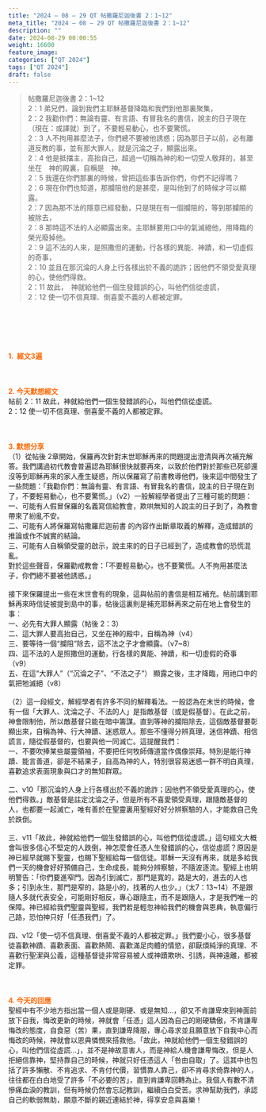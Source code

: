 ```yaml
---
title: "2024 – 08 – 29 QT 帖撒羅尼迦後書 2：1~12"
meta_title: "2024 – 08 – 29 QT 帖撒羅尼迦後書 2：1~12"
description: ""
date: 2024-08-29 00:00:55
weight: 16600
feature_image: 
categories: ["QT 2024"]
tags: ["QT 2024"]
draft: false
---
```


<blockquote>帖撒羅尼迦後書 2：1~12<br />
2：1 弟兄們，論到我們主耶穌基督降臨和我們到他那裏聚集，<br />
2：2 我勸你們：無論有靈、有言語、有冒我名的書信，說主的日子現在（現在：或譯就）到了，不要輕易動心，也不要驚慌。<br />
2：3 人不拘用甚麼法子，你們總不要被他誘惑；因為那日子以前，必有離道反教的事，並有那大罪人，就是沉淪之子，顯露出來。<br />
2：4 他是抵擋主，高抬自己，超過一切稱為神的和一切受人敬拜的，甚至坐在　神的殿裏，自稱是　神。<br />
2：5 我還在你們那裏的時候，曾把這些事告訴你們，你們不記得嗎？<br />
2：6 現在你們也知道，那攔阻他的是甚麼，是叫他到了的時候才可以顯露。<br />
2：7 因為那不法的隱意已經發動，只是現在有一個攔阻的，等到那攔阻的被除去，<br />
2：8 那時這不法的人必顯露出來。主耶穌要用口中的氣滅絕他，用降臨的榮光廢掉他。<br />
2：9 這不法的人來，是照撒但的運動，行各樣的異能、神蹟，和一切虛假的奇事，<br />
2：10 並且在那沉淪的人身上行各樣出於不義的詭詐；因他們不領受愛真理的心，使他們得救。<br />
2：11 故此，　神就給他們一個生發錯誤的心，叫他們信從虛謊，<br />
2：12 使一切不信真理、倒喜愛不義的人都被定罪。</blockquote><br />
&nbsp;<br />
<br />
&nbsp;<br />
<br />
<span style="color: #ff6600;"><strong>1.  經文3遍</strong></span><br />
<br />
&nbsp;<br />
<br />
<span style="color: #ff6600;"><strong>2. 今天默想經文<br />
</strong></span>帖前 2：11 故此，神就給他們一個生發錯誤的心，叫他們信從虛謊。<br />
2：12 使一切不信真理、倒喜愛不義的人都被定罪。<br />
<br />
&nbsp;<br />
<br />
<strong><span style="color: #ff6600;">3. 默想分享<br />
</span></strong>（1）從帖後 2章開始，保羅再次針對末世耶穌再來的問題提出澄清與再次補充解答。我們講過初代教會普遍認為耶穌很快就要再來，以致於他們對於那些已死卻還沒等到耶穌再來的家人產生疑惑，所以保羅寫了前書教導他們，後來這中間發生了一些問題：「我勸你們：無論有靈、有言語、有冒我名的書信，說主的日子現在到了，不要輕易動心，也不要驚慌。」（v2）一般解經學者提出了三種可能的問題：<br />
一、可能有人假冒保羅的名義寫信給教會，欺哄無知的人說主的日子到了，為教會帶來了紛亂不安。<br />
二、可能有人將保羅寫帖撒羅尼迦前書 的內容作出斷章取義的解釋，造成錯誤的推論或作不誠實的結論。<br />
三、可能有人自稱領受靈的啟示，說主來的的日子已經到了，造成教會的恐慌混亂。<br />
對於這些聲音，保羅勸戒教會：「不要輕易動心，也不要驚慌。人不拘用甚麼法子，你們總不要被他誘惑。」<br />
<br />
接下來保羅提出一些在末世會有的現象，這與帖前的書信是相互補充。帖前講到耶穌再來時信徒被提到島中的事，帖後這裏則是補充耶穌再來之前在地上會發生的事：<br />
一、必先有大罪人顯露（帖後 2：3）<br />
二、這大罪人要高抬自己，又坐在神的殿中，自稱為神（v4）<br />
三、要等待一個“攔阻”除去，這不法之子才會顯露。（v7~8）<br />
四、這不法的人是照撒但的運動，行各樣的異能、神蹟，和一切虛假的奇事（v9）<br />
五、在這“大罪人”（“沉淪之子”、“不法之子”） 顯露之後，主才降臨，用祂口中的氣把牠滅絕（v8）<br />
<br />
（2）這一段經文，解經學者有許多不同的解釋看法。一般認為在末世的時候，會有一個「大罪人、沈淪之子、不法的人」是指敵基督（或是假基督）。在此之前，神會限制他，所以敵基督只能在暗中籌謀。直到等神的攔阻除去，這個敵基督要彰顯出來，自稱為神、行大神蹟、迷惑眾人。那些不懂得分辨真理，迷信神蹟、相信謊言，隨從假基督的，也要與他一同滅亡。這提醒我們：<br />
一、不要吹捧某些屬靈領袖，不要把任何牧師傳道當作偶像崇拜。特別是能行神蹟、能言善道，卻是不結果子，自高為神的人，特別很容易迷惑一群不明白真理，喜歡追求表面現象與口才的無知群眾。<br />
<br />
二、v10「那沉淪的人身上行各樣出於不義的詭詐；因他們不領受愛真理的心，使他們得救。」敵基督是註定沈淪之子，但是所有不喜愛領受真理，跟隨敵基督的人，也都要一起滅亡，唯有善於在聖靈裏用聖經好好分辨察驗的人，才能救自己免於跌倒。<br />
<br />
三、v11「故此，神就給他們一個生發錯誤的心，叫他們信從虛謊。」這句經文大概會叫很多信心不堅定的人跌倒，神怎麼會任憑人生發錯誤的心，信從虛謊？原因是神已經早就賜下聖靈，也賜下聖經給每一個信徒。耶穌一天沒有再來，就是多給我們一天的機會好好預備自己，生命成長，能夠分辨察驗，不隨波逐流。聖經上也明明警告：「你們要進窄門。因為引到滅亡，那門是寬的，路是大的，進去的人也多；引到永生，那門是窄的，路是小的，找著的人也少。」（太7：13~14）不是跟隨人多就代表安全，可能剛好相反，專心跟隨主，而不是跟隨人，才是我們唯一的保障。神已經給我們聖靈與聖經，我們若是輕忽神給我們的機會與恩典，執意偏行己路，恐怕神只好「任憑我們」了。<br />
<br />
四、v12「使一切不信真理、倒喜愛不義的人都被定罪。」我們要小心，很多基督徒喜歡神蹟、喜歡表面、喜歡熱鬧、喜歡滿足肉體的情慾，卻厭煩純淨的真理、不喜歡行聖潔與公義，這種基督徒非常容易被人或神蹟欺哄、引誘，與神遠離，都被定罪。<br />
<br />
&nbsp;<br />
<br />
<strong style="font-size: inherit;"><span style="color: #ff6600;">4. 今天的回應<br />
</span></strong>聖經中有不少地方指出當一個人或是剛硬、或是無知…，卻又不肯謙卑來到神面前放下自我，悔改更新的時候，神就會「任憑」這人因為自己的剛硬驕傲，不肯謙卑悔改的態度，自食惡（苦）果，直到謙卑降服，專心尋求並且願意放下自我中心而悔改的時候，神就會以恩典憐憫來搭救他。「故此，神就給他們一個生發錯誤的心，叫他們信從虛謊…」，並不是神故意害人，而是神給人機會謙卑悔改，但是人拒絕信靠神，堅持靠自己的時候，神就只好任憑這人「咎由自取」了。這其中也包括了許多懶散、不肯追求、不肯付代價，習慣靠人靠己，卻不肯尋求倚靠神的人，往往都在白白地受了許多「不必要的苦」，直到肯謙卑回轉為止。我個人有數不清慘痛血淚的教訓，但有時候仍然會忘記教訓，繼續白白受苦。求神幫助我們，承認自己的軟弱無助，願意不斷的親近連結於神，得享安息與喜樂！<br />
<br />
&nbsp;<br />
<br />
&nbsp;<br />
<br />
&nbsp;<br />
<br />
&nbsp;<br />
<br />
<audio style="display: none;" controls="controls"></audio><br />
<br />
<audio style="display: none;" controls="controls"></audio><br />
<br />
<audio style="display: none;" controls="controls"></audio><br />
<br />
<audio style="display: none;" controls="controls"></audio><br />
<br />
<audio style="display: none;" controls="controls"></audio>
        